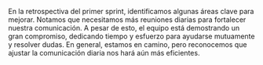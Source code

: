 En la retrospectiva del primer sprint, identificamos algunas áreas clave para mejorar. Notamos que necesitamos más reuniones diarias para fortalecer nuestra comunicación. A pesar de esto, el equipo está demostrando un gran compromiso, dedicando tiempo y esfuerzo para ayudarse mutuamente y resolver dudas. En general, estamos en camino, pero reconocemos que ajustar la comunicación diaria nos hará aún más eficientes.